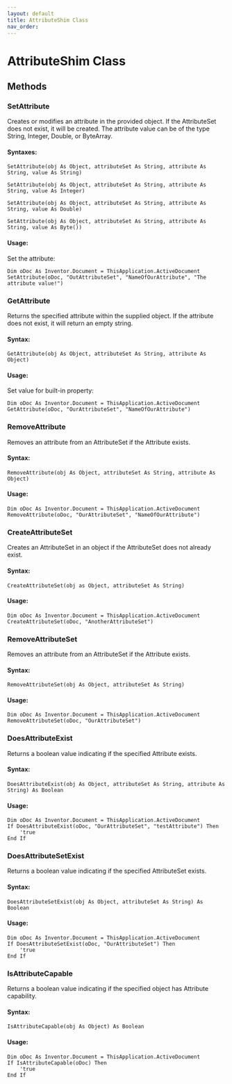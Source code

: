 ```yaml
---
layout: default
title: AttributeShim Class
nav_order: 
---
```


# AttributeShim Class

## Methods

### SetAttribute

Creates or modifies an attribute in the provided object.  If the AttributeSet does not exist, it will be created.  The attribute value can be of the type String, Integer, Double, or ByteArray.

#### Syntaxes:

    SetAttribute(obj As Object, attributeSet As String, attribute As String, value As String)

    SetAttribute(obj As Object, attributeSet As String, attribute As String, value As Integer)

    SetAttribute(obj As Object, attributeSet As String, attribute As String, value As Double)

    SetAttribute(obj As Object, attributeSet As String, attribute As String, value As Byte())


#### Usage:

Set the attribute:

    Dim oDoc As Inventor.Document = ThisApplication.ActiveDocument
    SetAttribute(oDoc, "OutAttributeSet", "NameOfOurAttribute", "The attribute value!")



### GetAttribute

Returns the specified attribute within the supplied object.  If the attribute does not exist, it will return an empty string.

#### Syntax:

    GetAttribute(obj As Object, attributeSet As String, attribute As Object)

#### Usage:

Set value for built-in property:

    Dim oDoc As Inventor.Document = ThisApplication.ActiveDocument
    GetAttribute(oDoc, "OurAttributeSet", "NameOfOurAttribute")    


### RemoveAttribute

Removes an attribute from an AttributeSet if the Attribute exists.

#### Syntax:
    RemoveAttribute(obj As Object, attributeSet As String, attribute As Object)

#### Usage:

    Dim oDoc As Inventor.Document = ThisApplication.ActiveDocument
    RemoveAttribute(oDoc, "OurAttributeSet", "NameOfOurAttribute")


### CreateAttributeSet

Creates an AttributeSet in an object if the AttributeSet does not already exist.

#### Syntax:
    CreateAttributeSet(obj as Object, attributeSet As String)

#### Usage:

    Dim oDoc As Inventor.Document = ThisApplication.ActiveDocument
    CreateAttributeSet(oDoc, "AnotherAttributeSet")


### RemoveAttributeSet

Removes an attribute from an AttributeSet if the Attribute exists.

#### Syntax:
    RemoveAttributeSet(obj As Object, attributeSet As String)

#### Usage:

    Dim oDoc As Inventor.Document = ThisApplication.ActiveDocument
    RemoveAttributeSet(oDoc, "OurAttributeSet")


### DoesAttributeExist

Returns a boolean value indicating if the specified Attribute exists.

#### Syntax:
    DoesAttributeExist(obj As Object, attributeSet As String, attribute As String) As Boolean

#### Usage:

    Dim oDoc As Inventor.Document = ThisApplication.ActiveDocument
    If DoesAttributeExist(oDoc, "OurAttributeSet", "testAttribute") Then
        'true
    End If

### DoesAttributeSetExist

Returns a boolean value indicating if the specified AttributeSet exists.

#### Syntax:
    DoesAttributeSetExist(obj As Object, attributeSet As String) As Boolean

#### Usage:

    Dim oDoc As Inventor.Document = ThisApplication.ActiveDocument
    If DoesAttributeSetExist(oDoc, "OurAttributeSet") Then
        'true
    End If




### IsAttributeCapable

Returns a boolean value indicating if the specified object has Attribute capability.

#### Syntax:
    IsAttributeCapable(obj As Object) As Boolean

#### Usage:

    Dim oDoc As Inventor.Document = ThisApplication.ActiveDocument
    If IsAttributeCapable(oDoc) Then
        'true
    End If